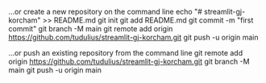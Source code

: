 …or create a new repository on the command line
echo "# streamlit-gj-korcham" >> README.md
git init
git add README.md
git commit -m "first commit"
git branch -M main
git remote add origin https://github.com/tudulius/streamlit-gj-korcham.git
git push -u origin main

…or push an existing repository from the command line
git remote add origin https://github.com/tudulius/streamlit-gj-korcham.git
git branch -M main
git push -u origin main